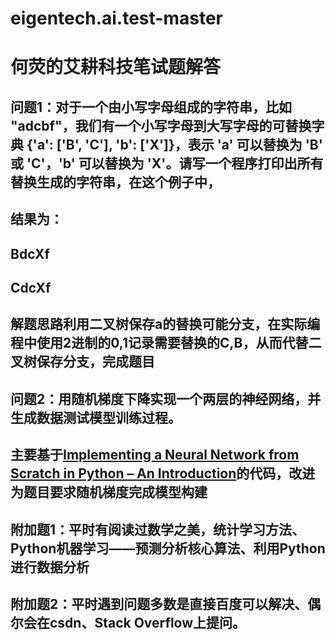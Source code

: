 # eigentech.ai.test-master
<h1> 何荧的艾耕科技笔试题解答
<h2> 问题1：对于一个由小写字母组成的字符串，比如 "adcbf"，我们有一个小写字母到大写字母的可替换字典 {'a': ['B', 'C'], 'b': ['X']}，表示 'a' 可以替换为 'B' 或 'C'，'b' 可以替换为 'X'。请写一个程序打印出所有替换生成的字符串，在这个例子中，
<h2> 结果为：
<h2> BdcXf
<h2> CdcXf
<h2> 解题思路利用二叉树保存a的替换可能分支，在实际编程中使用2进制的0,1记录需要替换的C,B，从而代替二叉树保存分支，完成题目
<h2> 问题2：用随机梯度下降实现一个两层的神经网络，并生成数据测试模型训练过程。
<h2> 主要基于<a href='http://www.wildml.com/2015/09/implementing-a-neural-network-from-scratch/'>Implementing a Neural Network from Scratch in Python – An Introduction</a>的代码，改进为题目要求随机梯度完成模型构建
<h2> 附加题1：平时有阅读过数学之美，统计学习方法、Python机器学习——预测分析核心算法、利用Python进行数据分析
<h2> 附加题2：平时遇到问题多数是直接百度可以解决、偶尔会在csdn、Stack Overflow上提问。
